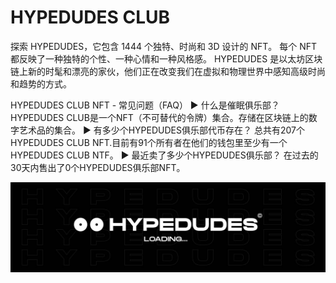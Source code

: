 # HYPEDUDES CLUB

探索 HYPEDUDES，它包含 1444 个独特、时尚和 3D 设计的 NFT。 每个 NFT 都反映了一种独特的个性、一种心情和一种风格感。 HYPEDUDES 是以太坊区块链上新的时髦和漂亮的家伙，他们正在改变我们在虚拟和物理世界中感知高级时尚和趋势的方式。

HYPEDUDES CLUB NFT - 常见问题（FAQ）
▶ 什么是催眠俱乐部？
HYPEDUDES CLUB是一个NFT（不可替代的令牌）集合。存储在区块链上的数字艺术品的集合。
▶ 有多少个HYPEDUDES俱乐部代币存在？
总共有207个HYPEDUDES CLUB NFT.目前有91个所有者在他们的钱包里至少有一个HYPEDUDES CLUB NTF。
▶ 最近卖了多少个HYPEDUDES俱乐部？
在过去的30天内售出了0个HYPEDUDES俱乐部NFT。

![nft](unnamed.jpg)
